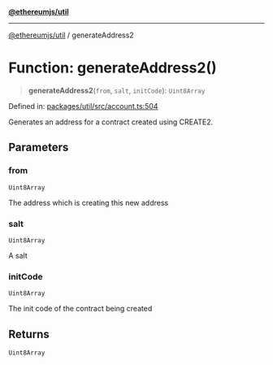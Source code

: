 [**@ethereumjs/util**](../README.md)

***

[@ethereumjs/util](../README.md) / generateAddress2

# Function: generateAddress2()

> **generateAddress2**(`from`, `salt`, `initCode`): `Uint8Array`

Defined in: [packages/util/src/account.ts:504](https://github.com/Dargon789/ethereumjs-monorepo/blob/master/packages/util/src/account.ts#L504)

Generates an address for a contract created using CREATE2.

## Parameters

### from

`Uint8Array`

The address which is creating this new address

### salt

`Uint8Array`

A salt

### initCode

`Uint8Array`

The init code of the contract being created

## Returns

`Uint8Array`
